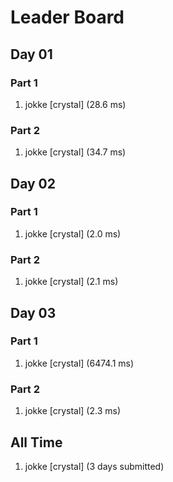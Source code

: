 # Leader Board
## Day 01

### Part 1

1. jokke [crystal] (28.6 ms)

### Part 2

1. jokke [crystal] (34.7 ms)

## Day 02

### Part 1

1. jokke [crystal] (2.0 ms)

### Part 2

1. jokke [crystal] (2.1 ms)

## Day 03

### Part 1

1. jokke [crystal] (6474.1 ms)

### Part 2

1. jokke [crystal] (2.3 ms)

## All Time

1. jokke [crystal] (3 days submitted)

